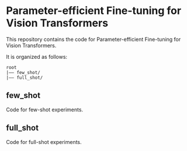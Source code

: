 # Parameter-efficient Fine-tuning for Vision Transformers

This repository contains the code for Parameter-efficient Fine-tuning for Vision Transformers. 

It is organized as follows:

```
root
|–– few_shot/
|–– full_shot/
```

## few_shot

Code for few-shot experiments.


## full_shot

Code for full-shot experiments.